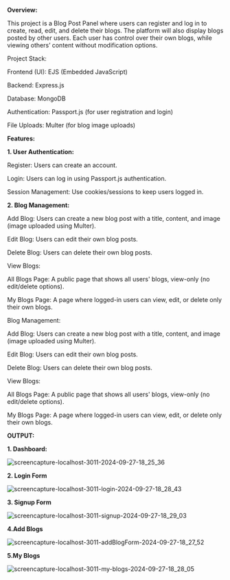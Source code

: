 **Overview:**




This project is a Blog Post Panel where users can register and log in to create, read, edit, and delete their blogs. The platform will also display blogs posted by other users. Each user has control over their own blogs, while viewing others’ content without modification options.



Project Stack:



Frontend (UI): EJS (Embedded JavaScript)



Backend: Express.js



Database: MongoDB



Authentication: Passport.js (for user registration and login)



File Uploads: Multer (for blog image uploads)





**Features:**



**1. User Authentication:**




Register: Users can create an account.



Login: Users can log in using Passport.js authentication.



Session Management: Use cookies/sessions to keep users logged in.





**2. Blog Management:**


Add Blog: Users can create a new blog post with a title, content, and image (image uploaded using Multer).



Edit Blog: Users can edit their own blog posts.



Delete Blog: Users can delete their own blog posts.



View Blogs:



All Blogs Page: A public page that shows all users' blogs, view-only (no edit/delete options).



My Blogs Page: A page where logged-in users can view, edit, or delete only their own blogs.





Blog Management:



Add Blog: Users can create a new blog post with a title, content, and image (image uploaded using Multer).



Edit Blog: Users can edit their own blog posts.



Delete Blog: Users can delete their own blog posts.



View Blogs:



All Blogs Page: A public page that shows all users' blogs, view-only (no edit/delete options).



My Blogs Page: A page where logged-in users can view, edit, or delete only their own blogs.






**OUTPUT:**



**1. Dashboard:**

![screencapture-localhost-3011-2024-09-27-18_25_36](https://github.com/user-attachments/assets/2fdbca3a-61b8-4107-b595-10a3b71bbc09)




**2. Login Form**

![screencapture-localhost-3011-login-2024-09-27-18_28_43](https://github.com/user-attachments/assets/f5464d6d-974a-40a8-8fc3-9dd4d194dedf)



**3. Signup Form**

![screencapture-localhost-3011-signup-2024-09-27-18_29_03](https://github.com/user-attachments/assets/3f9d5137-af21-4aeb-9b24-23bbe15d40a6)



**4.Add Blogs**

![screencapture-localhost-3011-addBlogForm-2024-09-27-18_27_52](https://github.com/user-attachments/assets/d1c6c533-4671-45e7-b0b6-bcfadd8f3fb2)




**5.My Blogs**

![screencapture-localhost-3011-my-blogs-2024-09-27-18_28_05](https://github.com/user-attachments/assets/4cf67123-e07c-4e2c-a8c0-1de30da01a16)


